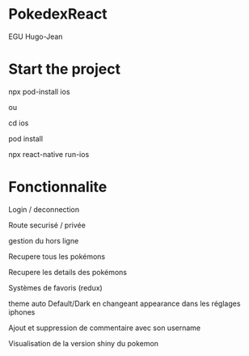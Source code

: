 # PokedexReact

EGU Hugo-Jean

# Start the project 

  npx pod-install ios 
  
ou

  cd ios

  pod install

npx react-native run-ios


# Fonctionnalite

Login / deconnection 

Route securisé / privée

gestion du hors ligne

Recupere tous les pokémons

Recupere les details des pokémons

Systèmes de favoris (redux)

theme auto Default/Dark en changeant appearance dans les réglages iphones

Ajout et suppression de commentaire avec son username 

Visualisation de la version shiny du pokemon
